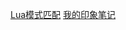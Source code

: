 [Lua模式匹配](http://www.cnblogs.com/whiteyun/archive/2009/09/02/1541043.html)
[我的印象笔记](https://app.yinxiang.com/Home.action#n=0c977b6f-8305-4466-a9ed-d09ea04b9f2d&s=s64&ses=1&sh=5&sds=5&x=%25E6%25AD%25A3%25E5%2588%2599&)
